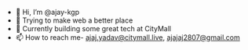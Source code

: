 - 👋 Hi, I’m @ajay-kgp
- 👀 Trying to make web a better place
- 🌱 Currently building some great tech at CityMall
- 📫 How to reach me- ajaj.yadav@citymall.live, ajajaj2807@gmail.com

<!---
ajay-kgp/ajay-kgp is a ✨ special ✨ repository because its `README.md` (this file) appears on your GitHub profile.
You can click the Preview link to take a look at your changes.
--->
